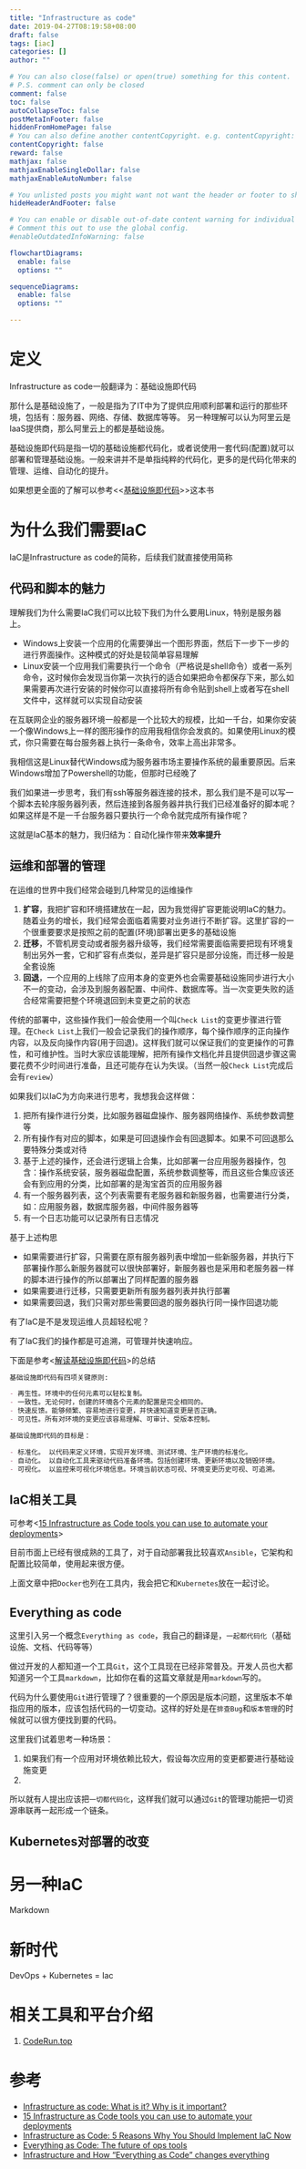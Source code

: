 ```yaml
---
title: "Infrastructure as code"
date: 2019-04-27T08:19:58+08:00
draft: false
tags: [iac]
categories: []
author: ""

# You can also close(false) or open(true) something for this content.
# P.S. comment can only be closed
comment: false
toc: false
autoCollapseToc: false
postMetaInFooter: false
hiddenFromHomePage: false
# You can also define another contentCopyright. e.g. contentCopyright: "This is another copyright."
contentCopyright: false
reward: false
mathjax: false
mathjaxEnableSingleDollar: false
mathjaxEnableAutoNumber: false

# You unlisted posts you might want not want the header or footer to show
hideHeaderAndFooter: false

# You can enable or disable out-of-date content warning for individual post.
# Comment this out to use the global config.
#enableOutdatedInfoWarning: false

flowchartDiagrams:
  enable: false
  options: ""

sequenceDiagrams:
  enable: false
  options: ""

---
```


# 定义

Infrastructure as code一般翻译为：基础设施即代码

那什么是基础设施了，一般是指为了IT中为了提供应用顺利部署和运行的那些环境，包括有：服务器、网络、存储、数据库等等。
另一种理解可以认为阿里云是IaaS提供商，那么阿里云上的都是基础设施。

基础设施即代码是指一切的基础设施都代码化，或者说使用一套代码(配置)就可以部署和管理基础设施。一般来讲并不是单指纯粹的代码化，更多的是代码化带来的管理、运维、自动化的提升。

如果想更全面的了解可以参考<<[基础设施即代码](https://book.douban.com/subject/30298097/)>>这本书

# 为什么我们需要IaC

IaC是Infrastructure as code的简称，后续我们就直接使用简称

## 代码和脚本的魅力

理解我们为什么需要IaC我们可以比较下我们为什么要用Linux，特别是服务器上。

- Windows上安装一个应用的化需要弹出一个图形界面，然后下一步下一步的进行界面操作。这种模式的好处是较简单容易理解
- Linux安装一个应用我们需要执行一个命令（严格说是shell命令）或者一系列命令，这时候你会发现当你第一次执行的适合如果把命令都保存下来，那么如果需要再次进行安装的时候你可以直接将所有命令贴到shell上或者写在shell文件中，这样就可以实现自动安装

在互联网企业的服务器环境一般都是一个比较大的规模，比如一千台，如果你安装一个像Windows上一样的图形操作的应用我相信你会发疯的。如果使用Linux的模式，你只需要在每台服务器上执行一条命令，效率上高出非常多。

我相信这是Linux替代Windows成为服务器市场主要操作系统的最重要原因。后来Windows增加了Powershell的功能，但那时已经晚了

我们如果进一步思考，我们有ssh等服务器连接的技术，那么我们是不是可以写一个脚本去轮序服务器列表，然后连接到各服务器并执行我们已经准备好的脚本呢？如果这样是不是一千台服务器只要执行一个命令就完成所有操作呢？

这就是IaC基本的魅力，我归结为：自动化操作带来**效率提升**

## 运维和部署的管理

在运维的世界中我们经常会碰到几种常见的运维操作

1. **扩容**，我把扩容和环境搭建放在一起，因为我觉得扩容更能说明IaC的魅力。随着业务的增长，我们经常会面临着需要对业务进行不断扩容。这里扩容的一个很重要要求是按照之前的配置(环境)部署出更多的基础设施
1. **迁移**，不管机房变动或者服务器升级等，我们经常需要面临需要把现有环境复制出另外一套，它和扩容有点类似，差异是扩容只是部分设施，而迁移一般是全套设施
1. **回退**，一个应用的上线除了应用本身的变更外也会需要基础设施同步进行大小不一的变动，会涉及到服务器配置、中间件、数据库等。当一次变更失败的适合经常需要把整个环境退回到未变更之前的状态

传统的部署中，这些操作我们一般会使用一个叫`Check List`的变更步骤进行管理。在`Check List`上我们一般会记录我们的操作顺序，每个操作顺序的正向操作内容，以及反向操作内容(用于回退)。这样我们就可以保证我们的变更操作的可靠性，和可维护性。当时大家应该能理解，把所有操作文档化并且提供回退步骤这需要花费不少时间进行准备，且还可能存在认为失误。（当然一般`Check List`完成后会有`review`）

如果我们以IaC为方向来进行思考，我想我会这样做：

1. 把所有操作进行分类，比如服务器磁盘操作、服务器网络操作、系统参数调整等
1. 所有操作有对应的脚本，如果是可回退操作会有回退脚本。如果不可回退那么要特殊分类或对待
1. 基于上述的操作，还会进行逻辑上合集，比如部署一台应用服务器操作，包含：操作系统安装，服务器磁盘配置，系统参数调整等，而且这些合集应该还会有到应用的分类，比如部署的是淘宝首页的应用服务器
1. 有一个服务器列表，这个列表需要有老服务器和新服务器，也需要进行分类，如：应用服务器，数据库服务器，中间件服务器等
1. 有一个日志功能可以记录所有日志情况

基于上述构思

- 如果需要进行扩容，只需要在原有服务器列表中增加一些新服务器，并执行下部署操作那么新服务器就可以很快部署好，新服务器也是采用和老服务器一样的脚本进行操作的所以部署出了同样配置的服务器
- 如果需要进行迁移，只需要更新所有服务器列表并执行部署
- 如果需要回退，我们只需对那些需要回退的服务器执行同一操作回退功能

有了IaC是不是发现运维人员超轻松呢？

有了IaC我们的操作都是可追溯，可管理并快速响应。

下面是参考<[解读基础设施即代码](https://insights.thoughtworks.cn/nfrastructure-as-code/)>的总结

```markdown
基础设施即代码有四项关键原则:

- 再生性。环境中的任何元素可以轻松复制。
- 一致性。无论何时，创建的环境各个元素的配置是完全相同的。
- 快速反馈。能够频繁、容易地进行变更，并快速知道变更是否正确。
- 可见性。所有对环境的变更应该容易理解、可审计、受版本控制。

基础设施即代码的目标是：

- 标准化。 以代码来定义环境，实现开发环境、测试环境、生产环境的标准化。
- 自动化。 以自动化工具来驱动代码准备环境。包括创建环境、更新环境以及销毁环境。
- 可视化。 以监控来可视化环境信息。环境当前状态可视、环境变更历史可视、可追溯。
```

## IaC相关工具

可参考<[15 Infrastructure as Code tools you can use to automate your deployments](https://www.thorntech.com/2018/04/15-infrastructure-as-code-tools/)>

目前市面上已经有很成熟的工具了，对于自动部署我比较喜欢`Ansible`，它架构和配置比较简单，使用起来很方便。

上面文章中把`Docker`也列在工具内，我会把它和`Kubernetes`放在一起讨论。

## Everything as code

这里引入另一个概念`Everything as code`，我自己的翻译是，`一起都代码化`（基础设施、文档、代码等等）

做过开发的人都知道一个工具`Git`，这个工具现在已经非常普及。开发人员也大都知道另一个工具`markdown`，比如你在看的这篇文章就是用`markdown`写的。

代码为什么要使用`Git`进行管理了？很重要的一个原因是版本问题，这里版本不单指应用的版本，应该包括代码的一切变动。这样的好处是在`排查Bug`和`版本管理`的时候就可以很方便找到要的代码。

这里我们试着思考一种场景：

1. 如果我们有一个应用对环境依赖比较大，假设每次应用的变更都要进行基础设施变更
1. 

所以就有人提出应该把`一切都代码化`，这样我们就可以通过`Git`的管理功能把一切资源串联再一起形成一个链条。

## Kubernetes对部署的改变

# 另一种IaC

Markdown

# 新时代

DevOps + Kubernetes = Iac

# 相关工具和平台介绍


1. [CodeRun.top](https://coderun.top)


# 参考

- [Infrastructure as code: What is it? Why is it important?](https://www.hashicorp.com/resources/what-is-infrastructure-as-code)
- [15 Infrastructure as Code tools you can use to automate your deployments](https://www.thorntech.com/2018/04/15-infrastructure-as-code-tools/)
- [Infrastructure as Code: 5 Reasons Why You Should Implement IaC Now](https://www.thorntech.com/2018/01/infrastructureascodebenefits/)
- [Everything as Code: The future of ops tools](https://www.hashicorp.com/resources/everything-as-code-the-future-of-ops-tools)
- [Infrastructure and How “Everything as Code” changes everything](https://www.bmc.com/blogs/infrastructure-everything-code-changes-everything/)
